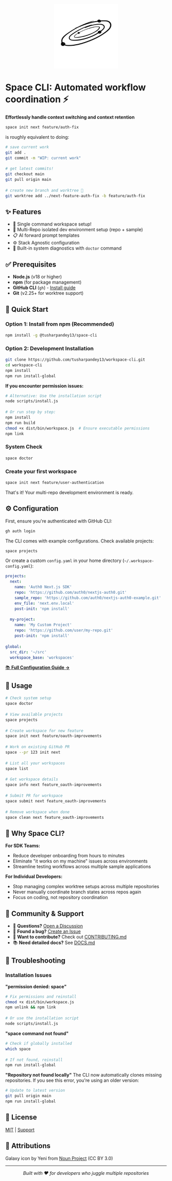 <div align="center">
  <img src="assets/galaxy-icon.svg" width="200" height="200" alt="Space CLI Logo">
</div>

# Space CLI: Automated workflow coordination ⚡

**Effortlessly handle context switching and context retention**

```bash
space init next feature/auth-fix
```

is roughly equivalent to doing:

```bash
# save current work
git add .
git commit -m "WIP: current work"

# get latest commits!
git checkout main
git pull origin main

# create new branch and worktree 🤯
git worktree add ../next-feature-auth-fix -b feature/auth-fix
```

## ✨ Features

- 🚀 Single command workspace setup!
- 🔗 Multi-Repo isolated dev environment setup (repo + sample)
- 📋 AI forward prompt templates
- ⚙️ Stack Agnostic configuration
- 🔧 Built-in system diagnostics with `doctor` command

## ✅ Prerequisites

- **Node.js** (v18 or higher)
- **npm** (for package management)
- **GitHub CLI** (`gh`) - [Install guide](https://cli.github.com/)
- **Git** (v2.25+ for worktree support)

## 🚀 Quick Start

### Option 1: Install from npm (Recommended)

```bash
npm install -g @tusharpandey13/space-cli
```

### Option 2: Development Installation

```bash
git clone https://github.com/tusharpandey13/workspace-cli.git
cd workspace-cli
npm install
npm run install-global
```

**If you encounter permission issues:**

```bash
# Alternative: Use the installation script
node scripts/install.js

# Or run step by step:
npm install
npm run build
chmod +x dist/bin/workspace.js  # Ensure executable permissions
npm link
```

### System Check

```bash
space doctor
```

### Create your first workspace

```bash
space init next feature/user-authentication
```

That's it! Your multi-repo development environment is ready.

## ⚙️ Configuration

First, ensure you're authenticated with GitHub CLI:

```bash
gh auth login
```

The CLI comes with example configurations. Check available projects:

```bash
space projects
```

Or create a custom `config.yaml` in your home directory (`~/.workspace-config.yaml`):

```yaml
projects:
  next:
    name: 'Auth0 Next.js SDK'
    repo: 'https://github.com/auth0/nextjs-auth0.git'
    sample_repo: 'https://github.com/auth0/nextjs-auth0-example.git'
    env_file: 'next.env.local'
    post-init: 'npm install'

  my-project:
    name: 'My Custom Project'
    repo: 'https://github.com/user/my-repo.git'
    post-init: 'npm install'

global:
  src_dir: '~/src'
  workspace_base: 'workspaces'
```

[📚 **Full Configuration Guide →**](./DOCS.md)

## 📖 Usage

```bash
# Check system setup
space doctor

# View available projects
space projects

# Create workspace for new feature
space init next feature/oauth-improvements

# Work on existing GitHub PR
space --pr 123 init next

# List all your workspaces
space list

# Get workspace details
space info next feature_oauth-improvements

# Submit PR for workspace
space submit next feature_oauth-improvements

# Remove workspace when done
space clean next feature_oauth-improvements
```

## 🌟 Why Space CLI?

**For SDK Teams:**

- Reduce developer onboarding from hours to minutes
- Eliminate "it works on my machine" issues across environments
- Streamline testing workflows across multiple sample applications

**For Individual Developers:**

- Stop managing complex worktree setups across multiple repositories
- Never manually coordinate branch states across repos again
- Focus on coding, not repository coordination

## 🤝 Community & Support

- 💬 **Questions?** [Open a Discussion](https://github.com/tusharpandey13/workspace-cli/discussions)
- 🐛 **Found a bug?** [Create an Issue](https://github.com/tusharpandey13/workspace-cli/issues)
- 🚀 **Want to contribute?** Check out [CONTRIBUTING.md](./CONTRIBUTING.md)
- 📚 **Need detailed docs?** See [DOCS.md](./DOCS.md)

## 🔧 Troubleshooting

### Installation Issues

**"permission denied: space"**

```bash
# Fix permissions and reinstall
chmod +x dist/bin/workspace.js
npm unlink && npm link

# Or use the installation script
node scripts/install.js
```

**"space command not found"**

```bash
# Check if globally installed
which space

# If not found, reinstall
npm run install-global
```

**"Repository not found locally"**
The CLI now automatically clones missing repositories. If you see this error, you're using an older version:

```bash
# Update to latest version
git pull origin main
npm run install-global
```

## 📄 License

[MIT](./LICENSE) | [Support](https://github.com/tusharpandey13/workspace-cli/issues)

## 🎨 Attributions

Galaxy icon by Yeni from <a href="https://thenounproject.com/browse/icons/term/galaxy/" target="_blank" title="Galaxy Icons">Noun Project</a> (CC BY 3.0)

---

<div align="center">
  <i>Built with ❤️ for developers who juggle multiple repositories</i>
</div>
